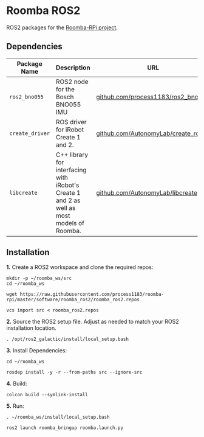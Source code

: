 # Roomba ROS2 #

ROS2 packages for the [Roomba-RPi project](https://github.com/process1183/roomba-rpi).


## Dependencies ##

| Package Name | Description | URL |
| ------------ | ----------- | --- |
| `ros2_bno055` | ROS2 node for the Bosch BNO055 IMU | [github.com/process1183/ros2_bno055](https://github.com/process1183/ros2_bno055) |
| `create_driver` | ROS driver for iRobot Create 1 and 2. | [github.com/AutonomyLab/create_robot](https://github.com/AutonomyLab/create_robot/tree/foxy) |
| `libcreate` | C++ library for interfacing with iRobot's Create 1 and 2 as well as most models of Roomba. | [github.com/AutonomyLab/libcreate](https://github.com/AutonomyLab/libcreate) |


## Installation ##

__1.__ Create a ROS2 workspace and clone the required repos:


```
mkdir -p ~/roomba_ws/src
cd ~/roomba_ws

wget https://raw.githubusercontent.com/process1183/roomba-rpi/master/software/roomba_ros2/roomba_ros2.repos

vcs import src < roomba_ros2.repos
```


__2.__ Source the ROS2 setup file. Adjust as needed to match your ROS2 installation location.


```
. /opt/ros2_galactic/install/local_setup.bash
```


__3.__ Install Dependencies:


```
cd ~/roomba_ws

rosdep install -y -r --from-paths src --ignore-src
```


__4.__ Build:


```
colcon build --symlink-install
```


__5.__ Run:

```
. ~/roomba_ws/install/local_setup.bash

ros2 launch roomba_bringup roomba.launch.py
```
